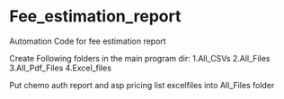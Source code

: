 # Fee_estimation_report
Automation Code for fee estimation report

Create Following folders in the main program dir:
1.All_CSVs
2.All_Files
3.All_Pdf_Files
4.Excel_files

Put chemo auth report and asp pricing list excelfiles into All_Files folder
